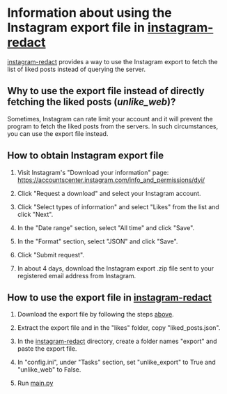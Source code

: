 # Information about using the Instagram export file in [instagram-redact](https://github.com/sudoAlphaX/instagram-redact)

[instagram-redact](https://github.com/sudoAlphaX/instagram-redact) provides a way to use the Instagram export to fetch the list of liked posts instead of querying the server.

## Why to use the export file instead of directly fetching the liked posts (_unlike_web_)?

Sometimes, Instagram can rate limit your account and it will prevent the program to fetch the liked posts from the servers. In such circumstances, you can use the export file instead.

## How to obtain Instagram export file

1. Visit Instagram's "Download your information" page: <https://accountscenter.instagram.com/info_and_permissions/dyi/>

2. Click "Request a download" and select your Instagram account.

3. Click "Select types of information" and select "Likes" from the list and click "Next".

4. In the "Date range" section, select "All time" and click "Save".

5. In the "Format" section, select "JSON" and click "Save".

6. Click "Submit request".

7. In about 4 days, download the Instagram export .zip file sent to your registered email address from Instagram.

## How to use the export file in [instagram-redact](https://github.com/sudoAlphaX/instagram-redact)

1. Download the export file by following the steps [above](#how-to-obtain-instagram-export-file).

2. Extract the export file and in the "likes" folder, copy "liked_posts.json".

3. In the [instagram-redact](https://github.com/sudoAlphaX/instagram-redact) directory, create a folder names "export" and paste the export file.

4. In "config.ini", under "Tasks" section, set "unlike_export" to True and "unlike_web" to False.

5. Run [main.py](https://github.com/sudoalphax/instagram-redact/blob/main/main.py)
